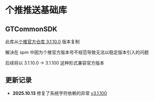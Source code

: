 # 个推推送基础库
## GTCommonSDK

此库从[个推官方仓库 3.1.10.0](https://github.com/GetuiLaboratory/getui-gtcsdk-ios-cocoapods/releases/tag/3.1.10.0) 版本复制

解决在 spm 中因为个推官方版本号不规范导致无法以稳定版本引入的问题

后续将以 3.1.10.0 -> 3.1.100 这种形式兼容官方版本


## 更新记录

- **2025.10.13** 修复了系统字符依赖的异常 [v3.1.100](https://github.com/zhangcf233/GTCommonSDK/releases/tag/3.1.100)
